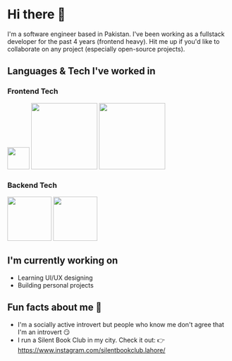 # Hi there 👋
I'm a software engineer based in Pakistan. I've been working as a fullstack developer for the past 4 years (frontend heavy).
Hit me up if you'd like to collaborate on any project (especially open-source projects).

## Languages & Tech I've worked in
### Frontend Tech
[<img width="50" src="https://upload.wikimedia.org/wikipedia/commons/thumb/a/a7/React-icon.svg/2300px-React-icon.svg.png">](https://react.dev)
[<img width="150" src="https://tailwindcss.com/_next/static/media/tailwindcss-logotype.0e3166482a69f6e0f869a048cf5c06bb695e2577.svg">](https://tailwindcss.com)
[<img width="150" src="https://graphql.org/_next/static/media/dont-color-wordmark.d1a45eb2.svg">](https://graphql.org/)

### Backend Tech
[<img width="100" src="https://upload.wikimedia.org/wikipedia/commons/thumb/6/62/Ruby_On_Rails_Logo.svg/2560px-Ruby_On_Rails_Logo.svg.png">](https://rubyonrails.org/)
[<img width="100" src="https://static.djangoproject.com/img/logos/django-logo-negative.svg">](https://www.djangoproject.com/)

## I'm currently working on
- Learning UI/UX designing
- Building personal projects

## Fun facts about me 🥴
- I'm a socially active introvert but people who know me don't agree that I'm an introvert 😏
- I run a Silent Book Club in my city. Check it out: 👉 https://www.instagram.com/silentbookclub.lahore/

<!--
## LeetCode Stats
(I like Hacker Rank more 😒)

[![Leetcode Stats](https://leetcard.jacoblin.cool/raphael_nazirullah?ext=heatmap&animation=false)](https://leetcode.com/raphael_nazirullah)
-->
